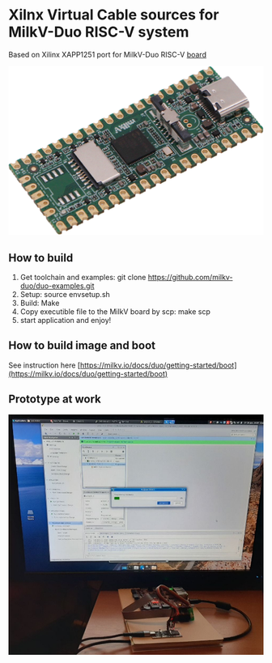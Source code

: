 # Xilnx Virtual Cable sources for MilkV-Duo RISC-V system

Based on Xilinx XAPP1251 port for MilkV-Duo RISC-V [board](https://milkv.io/duo)

![image.png](image.png)
## How to build

1. Get toolchain and examples: git clone https://github.com/milkv-duo/duo-examples.git
1. Setup: source envsetup.sh
1. Build: Make
1. Copy executible file to the MilkV board by scp: make scp
1. start application and enjoy!
   
## How to build image and boot

See instruction here [https://milkv.io/docs/duo/getting-started/boot](https://milkv.io/docs/duo/getting-started/boot)

## Prototype at work
![xvc2c.jpeg](xvc2c.jpeg)
